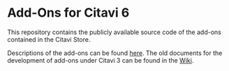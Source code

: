 # Add-Ons for Citavi 6

This repository contains the publicly available source code of the add-ons contained in the Citavi Store.

Descriptions of the add-ons can be found [here](https://www1.citavi.com/sub/manual6/en/index.html?installing_add-ons.html). The old documents for the development of add-ons under Citavi 3 can be found in the [Wiki](https://github.com/Citavi/C6-Add-Ons-and-Online-Sources/wiki). 
